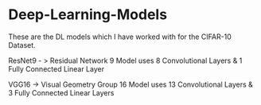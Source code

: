 # Deep-Learning-Models

These are the DL models which I have worked with for the CIFAR-10 Dataset.

ResNet9 - > Residual Network 9 Model uses 8 Convolutional Layers & 1 Fully Connected Linear Layer

VGG16 -> Visual Geometry Group 16 Model uses 13 Convolutional Layers & 3 Fully Connected Linear Layers

